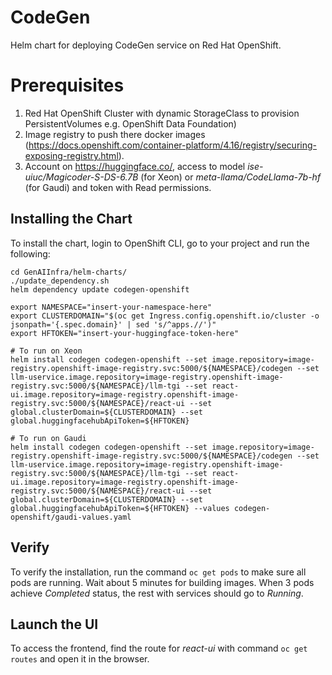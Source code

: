 # CodeGen

Helm chart for deploying CodeGen service on Red Hat OpenShift.

# Prerequisites
1. Red Hat OpenShift Cluster with dynamic StorageClass to provision PersistentVolumes e.g. OpenShift Data Foundation)
2. Image registry to push there docker images (https://docs.openshift.com/container-platform/4.16/registry/securing-exposing-registry.html).
3. Account on https://huggingface.co/, access to model *ise-uiuc/Magicoder-S-DS-6.7B* (for Xeon) or *meta-llama/CodeLlama-7b-hf* (for Gaudi) and token with Read permissions.

## Installing the Chart

To install the chart, login to OpenShift CLI, go to your project and run the following:

```console
cd GenAIInfra/helm-charts/
./update_dependency.sh
helm dependency update codegen-openshift

export NAMESPACE="insert-your-namespace-here"
export CLUSTERDOMAIN="$(oc get Ingress.config.openshift.io/cluster -o jsonpath='{.spec.domain}' | sed 's/^apps.//')"
export HFTOKEN="insert-your-huggingface-token-here"

# To run on Xeon
helm install codegen codegen-openshift --set image.repository=image-registry.openshift-image-registry.svc:5000/${NAMESPACE}/codegen --set llm-uservice.image.repository=image-registry.openshift-image-registry.svc:5000/${NAMESPACE}/llm-tgi --set react-ui.image.repository=image-registry.openshift-image-registry.svc:5000/${NAMESPACE}/react-ui --set global.clusterDomain=${CLUSTERDOMAIN} --set global.huggingfacehubApiToken=${HFTOKEN}

# To run on Gaudi
helm install codegen codegen-openshift --set image.repository=image-registry.openshift-image-registry.svc:5000/${NAMESPACE}/codegen --set llm-uservice.image.repository=image-registry.openshift-image-registry.svc:5000/${NAMESPACE}/llm-tgi --set react-ui.image.repository=image-registry.openshift-image-registry.svc:5000/${NAMESPACE}/react-ui --set global.clusterDomain=${CLUSTERDOMAIN} --set global.huggingfacehubApiToken=${HFTOKEN} --values codegen-openshift/gaudi-values.yaml
```

## Verify

To verify the installation, run the command `oc get pods` to make sure all pods are running. Wait about 5 minutes for building images. When 3 pods achieve *Completed* status, the rest with services should go to *Running*.

## Launch the UI
To access the frontend, find the route for *react-ui* with command `oc get routes` and open it in the browser.
